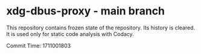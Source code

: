 # xdg-dbus-proxy - main branch

This repository contains frozen state of the repository.
Its history is cleared. It is used only for static code
analysis with Codacy.

Commit Time: 1711001803